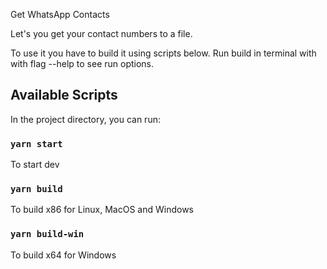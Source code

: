 Get WhatsApp Contacts

Let's you get your contact numbers to a file.

To use it you have to build it using scripts below.
Run build in terminal with with flag --help to see run options.

## Available Scripts

In the project directory, you can run:

### `yarn start`

To start dev

### `yarn build`

To build x86 for Linux, MacOS and Windows

### `yarn build-win`

To build x64 for Windows
